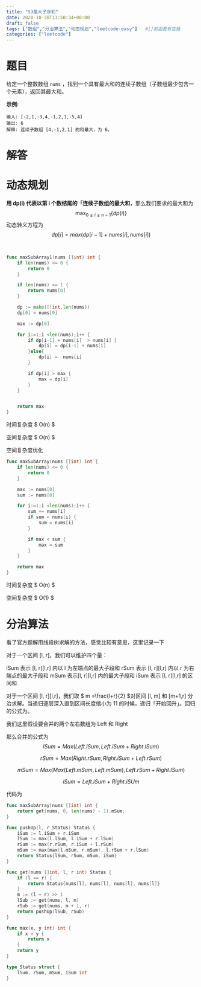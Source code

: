 ```yaml
---
title: "53最大子序和"
date: 2020-10-30T13:50:34+08:00
draft: false
tags: ["数组","分治算法","动态规划","leetcode-easy"]   #[]前面要有空格
categories: ["leetcode"]
---
```




# 题目

给定一个整数数组 `nums` ，找到一个具有最大和的连续子数组（子数组最少包含一个元素），返回其最大和。

**示例:**

```
输入: [-2,1,-3,4,-1,2,1,-5,4]
输出: 6
解释: 连续子数组 [4,-1,2,1] 的和最大，为 6。
```



# 解答

# 动态规划

**用 dp(i) 代表以第 i 个数结尾的「连续子数组的最大和**，那么我们要求的最大和为
$$
\max_{0 \leq i \leq n - 1} \{ dp(i) \}
$$
动态转义方程为
$$
dp[i] = max(dp[i-1]+nums[i],nums[i])
$$


​		



```go
func maxSubArray1(nums []int) int {
	if len(nums) <= 0 {
		return 0
	}

	if len(nums) == 1 {
		return nums[0]
	}

	dp := make([]int,len(nums))
	dp[0] = nums[0]

	max := dp[0]

	for i:=1;i <len(nums);i++ {
		if dp[i-1] + nums[i]  > nums[i] {
			dp[i] = dp[i-1] + nums[i]
		}else{
			dp[i] =  nums[i]
		}

		if dp[i] > max {
			max = dp[i]
		}
	}


	return max
}
```

时间复杂度 $ O(n) $

空间复杂度 $ O(n) $



空间复杂度优化

```go
func maxSubArray(nums []int) int {
	if len(nums) <= 0 {
		return 0
	}

	max := nums[0]
	sum := nums[0]

	for i:=1;i <len(nums);i++ {
		sum += nums[i]
		if sum < nums[i] {
			sum = nums[i]
		}

		if max < sum {
			max = sum
		}
	}

	return max
}
```



时间复杂度 $ O(n) $

空间复杂度 $ O(1) $



# 分治算法

看了官方题解用线段树求解的方法，感觉比较有意思，这里记录一下



对于一个区间 \[l, r\]，我们可以维护四个量：

lSum   表示 \[l, r\]\[l,r\] 内以 l  为左端点的最大子段和
rSum   表示 \[l, r\]\[l,r\] 内以 r 为右端点的最大子段和
mSum 表示\[l, r\]\[l,r\] 内的最大子段和
iSum    表示 \[l, r\]\[l,r\] 的区间和



对于一个区间 \[l, r\]\[l,r\]，我们取 $ m =\frac{l+r}{2} $对区间 \[l, m\] 和 [m+1,r] 分治求解。当递归逐层深入直到区间长度缩小为 11 的时候，递归「开始回升」。回归的公式为。

我们这里假设要合并的两个左右数组为 Left 和 Right 

那么合并的公式为
$$
lSum = Max(Left.lSum,Left.iSum + Right.lSum)
$$

$$
rSum = Max(Right.rSum,Right.iSum + Left.rSum)
$$

$$
mSum = Max(Max(Left.mSum, Left.mSum),Left.rSum + Right.lSum)
$$

$$
iSum = Left.iSum + Right.iSUm
$$





代码为

```go
func maxSubArray(nums []int) int {
    return get(nums, 0, len(nums) - 1).mSum;
}

func pushUp(l, r Status) Status {
    iSum := l.iSum + r.iSum
    lSum := max(l.lSum, l.iSum + r.lSum)
    rSum := max(r.rSum, r.iSum + l.rSum)
    mSum := max(max(l.mSum, r.mSum), l.rSum + r.lSum)
    return Status{lSum, rSum, mSum, iSum}
}

func get(nums []int, l, r int) Status {
    if (l == r) {
        return Status{nums[l], nums[l], nums[l], nums[l]}
    }
    m := (l + r) >> 1
    lSub := get(nums, l, m)
    rSub := get(nums, m + 1, r)
    return pushUp(lSub, rSub)
}

func max(x, y int) int {
    if x > y {
        return x
    }
    return y
}

type Status struct {
    lSum, rSum, mSum, iSum int
}

```






